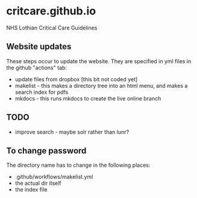 # critcare.github.io
NHS Lothian Critical Care Guidelines


## Website updates

These steps occur to update the website. They are specified in yml files in the github "actions" tab:
- update files from dropbox [this bit not coded yet]
- makelist - this makes a directory tree into an html menu, and makes a search index for pdfs
- mkdocs - this runs mkdocs to create the live online branch

## TODO

- improve search - maybe solr rather than lunr?


## To change password
The directory name has to change in the following places:
- .github/workflows/makelist.yml
- the actual dir itself
- the index file

